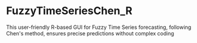 # FuzzyTimeSeriesChen_R
This user-friendly R-based GUI for Fuzzy Time Series forecasting, following Chen's method, ensures precise predictions without complex coding

